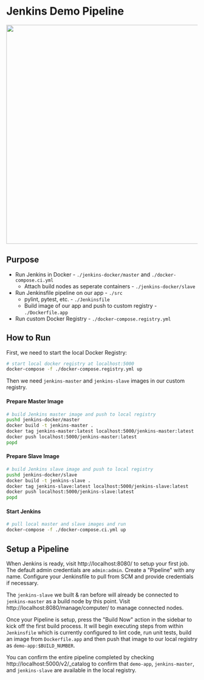 # Jenkins Demo Pipeline

<p align="center"><img src="https://i.imgur.com/hg1E7SB.png" width="575px" /></p>

## Purpose

- Run Jenkins in Docker - `./jenkins-docker/master` and `./docker-compose.ci.yml`
    - Attach build nodes as seperate containers - `./jenkins-docker/slave`
- Run Jenkinsfile pipeline on our app - `./src`
    - pylint, pytest, etc. - `./Jenkinsfile`
    - Build image of our app and push to custom registry - `./Dockerfile.app`
- Run custom Docker Registry - `./docker-compose.registry.yml`

## How to Run

First, we need to start the local Docker Registry:

```bash
# start local docker registry at localhost:5000
docker-compose -f ./docker-compose.registry.yml up
```

Then we need `jenkins-master` and `jenkins-slave` images in our custom registry.

#### Prepare Master Image

```bash
# build Jenkins master image and push to local registry
pushd jenkins-docker/master
docker build -t jenkins-master .
docker tag jenkins-master:latest localhost:5000/jenkins-master:latest
docker push localhost:5000/jenkins-master:latest
popd
```

#### Prepare Slave Image

```bash
# build Jenkins slave image and push to local registry
pushd jenkins-docker/slave
docker build -t jenkins-slave .
docker tag jenkins-slave:latest localhost:5000/jenkins-slave:latest
docker push localhost:5000/jenkins-slave:latest
popd
```

#### Start Jenkins

```bash
# pull local master and slave images and run
docker-compose -f ./docker-compose.ci.yml up
```

## Setup a Pipeline

When Jenkins is ready, visit http://localhost:8080/ to setup your first job. The default admin credentials are `admin:admin`. Create a "Pipeline" with any name. Configure your Jenkinsfile to pull from SCM and provide credentials if necessary.

The `jenkins-slave` we built & ran before will already be connected to `jenkins-master`
as a build node by this point. Visit http://localhost:8080/manage/computer/ to manage
connected nodes.

Once your Pipeline is setup, press the "Build Now" action in the sidebar to kick off the
first build process. It will begin executing steps from within `Jenkinsfile` which is
currently configured to lint code, run unit tests, build an image from `Dockerfile.app`
and then push that image to our local registry as `demo-app:$BUILD_NUMBER`.

You can confirm the entire pipeline completed by checking http://localhost:5000/v2/_catalog
to confirm that `demo-app`, `jenkins-master`, and `jenkins-slave` are available in the
local registry.
